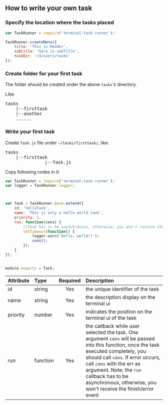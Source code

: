 ## How to write your own task ##

### Specify the location where the tasks placed ###

```JavaScript
var TaskRunner = require('terminal-task-runner');

TaskRunner.createMenu({
    title: 'This is Header',
    subtitle: 'here is subTitle',
    taskDir: '/d/users/tasks'
});
```

### Create folder for your first task ###

The folder should be created under the above `tasks`'s directory.

Like:

<pre>
tasks
    |--firsttask
    |--another
    ......
</pre>

### Write your first task ###

Create `Task.js` file under `~/tasks/firsttask/`, like:

<pre>
tasks
    |--firsttask
               |--Task.js
</pre>

Copy following codes in it:

```JavaScript
var TaskRunner = require('terminal-task-runner');
var logger = TaskRunner.logger;



var Task = TaskRunner.Base.extend({
    id: 'helloTask',
    name: 'This is only a hello world task',
    priority: 1,
    run: function(cons) {
        //Task has to be asynchronous, otherwise, you won't receive the finish/error event
        setTimeout(function() {
            logger.warn('hello, world!!');
            cons();
        });
    }
});


module.exports = Task;
```

| Attribute        | Type           | Required  | Description |
| :------------- |:-------------| :-----:| :-----|
| id | string | Yes | the unique identifier of the task |
| name | string | Yes | the description display on the terminal ui |
| priority | number | Yes | indicates the position on the terminal ui of the task |
| run | function | Yes | the callback while user selected the task. One argument `cons` will be passed into this function, once the task executed completely, you should call `cons`. If error occurs, call `cons` with the err as argument. Note: the `run` callback has to be asynchronous, otherwise, you won't receive the finish/error event |